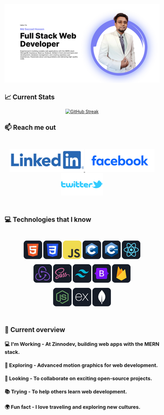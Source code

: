 <p align='center'>
<a href="https://www.facebook.com/sazzad.hossen19/">
<img  src="https://github.com/67sazzadhossen/67sazzadhossen/blob/main/assets/cover.jpg?raw=true" />
</a>
</p>

## :chart_with_upwards_trend: Current Stats
<p align='center'>
<a href="https://git.io/streak-stats"><img src="https://github-readme-streak-stats.herokuapp.com?user=67sazzadhossen&theme=transparent" alt="GitHub Streak" /></a>
</p>


## :mailbox: Reach me out

<br />

<p align="center">
  <a href="https://www.linkedin.com/in/67sazzadhossen">
    <img height="75" src="https://github.com/67sazzadhossen/67sazzadhossen/blob/main/assets/linkedin.png?raw=true">
  </a>
  <a href="https://www.facebook.com/sazzad.hossen19">
    <img height="75" src="https://raw.githubusercontent.com/67sazzadhossen/67sazzadhossen/351497f477244f3647a82b8bb37d66326cdc45f9/assets/facebook.svg">
  </a>
  <a href="https://twitter.com/sazzadhossen010">
    <img height="75" src="https://github.com/67sazzadhossen/67sazzadhossen/blob/main/assets/twitter.png?raw=true">
  </a>
</p>


<br />


## :computer: Technologies that I know

<br>
<p align="center">
<img src="https://github.com/67sazzadhossen/67sazzadhossen/blob/main/assets/icons/HTML.png?raw=true"/>
<img src="https://github.com/67sazzadhossen/67sazzadhossen/blob/main/assets/icons/css.png?raw=true"/>
<img src="https://github.com/67sazzadhossen/67sazzadhossen/blob/main/assets/icons/JavaScript.png?raw=true"/>
<img src="https://github.com/67sazzadhossen/67sazzadhossen/blob/main/assets/icons/c.png?raw=true"/>
<img src="https://github.com/67sazzadhossen/67sazzadhossen/blob/main/assets/icons/cpp.png?raw=true"/>
<img src="https://github.com/67sazzadhossen/67sazzadhossen/blob/main/assets/icons/react.png?raw=true"/>
</p>
<p align="center">
<img src="https://github.com/67sazzadhossen/67sazzadhossen/blob/main/assets/icons/redux.png?raw=true"/>
<img src="https://github.com/67sazzadhossen/67sazzadhossen/blob/main/assets/icons/sass.png?raw=true"/>
<img src="https://github.com/67sazzadhossen/67sazzadhossen/blob/main/assets/icons/tailwind.png?raw=true"/>
<img src="https://github.com/67sazzadhossen/67sazzadhossen/blob/main/assets/icons/Bootsrap.png?raw=true"/>
<img src="https://github.com/67sazzadhossen/67sazzadhossen/blob/main/assets/icons/firebase.png?raw=true"/>
</p>
<p align="center">
<img src="https://github.com/67sazzadhossen/67sazzadhossen/blob/main/assets/icons/node.png?raw=true"/>
<img src="https://github.com/67sazzadhossen/67sazzadhossen/blob/main/assets/icons/express.png?raw=true"/>
<img src="https://github.com/67sazzadhossen/67sazzadhossen/blob/main/assets/icons/mongo.png?raw=true"/>
</p>
<br/>



## :eyes: Current overview

<!-- <div align="left">
<a href="https://app.daily.dev/mir"><img align="right" src="https://github.com/mir-hussain/mir-hussain/blob/main/devcard.svg" width="200" alt="Mir Hussain's Dev Card"/></a>
</div> -->

### 💻 I'm Working - At Zinnodev, building web apps with the MERN stack.
### 🎨 Exploring - Advanced motion graphics for web development.
### 🤝 Looking - To collaborate on exciting open-source projects.
### 📚 Trying - To help others learn web development.
### 🌍 Fun fact - I love traveling and exploring new cultures.

